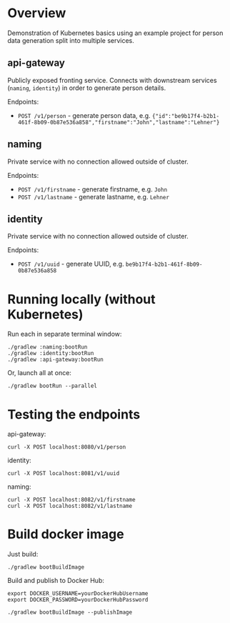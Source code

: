 Overview
========

Demonstration of Kubernetes basics using an example project for person data generation split into multiple services.

api-gateway
-----------

Publicly exposed fronting service. Connects with downstream services (`naming`, `identity`) in order to generate person details.

Endpoints:
- `POST /v1/person` - generate person data, e.g. `{"id":"be9b17f4-b2b1-461f-8b09-0b87e536a858","firstname":"John","lastname":"Lehner"}`

naming
------

Private service with no connection allowed outside of cluster.

Endpoints:
- `POST /v1/firstname` - generate firstname, e.g. `John`
- `POST /v1/lastname` - generate lastname, e.g. `Lehner`

identity
------

Private service with no connection allowed outside of cluster.

Endpoints:
- `POST /v1/uuid` - generate UUID, e.g. `be9b17f4-b2b1-461f-8b09-0b87e536a858`

Running locally (without Kubernetes)
====================================

Run each in separate terminal window:

    ./gradlew :naming:bootRun
    ./gradlew :identity:bootRun
    ./gradlew :api-gateway:bootRun

Or, launch all at once:
    
    ./gradlew bootRun --parallel

Testing the endpoints
=====================

api-gateway:

    curl -X POST localhost:8080/v1/person

identity:

    curl -X POST localhost:8081/v1/uuid

naming:

    curl -X POST localhost:8082/v1/firstname
    curl -X POST localhost:8082/v1/lastname

Build docker image
==================

Just build:

    ./gradlew bootBuildImage

Build and publish to Docker Hub:
    
    export DOCKER_USERNAME=yourDockerHubUsername
    export DOCKER_PASSWORD=yourDockerHubPassword

    ./gradlew bootBuildImage --publishImage

